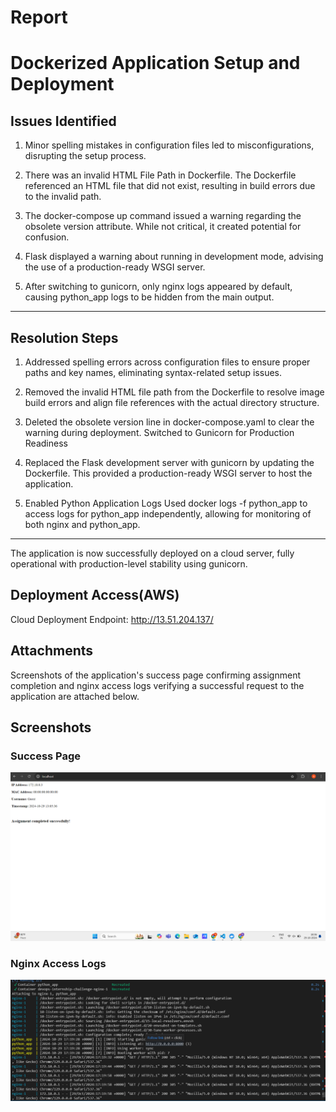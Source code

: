 # Report
# Dockerized Application Setup and Deployment
## Issues Identified

1. Minor spelling mistakes in configuration files led to misconfigurations, disrupting the setup process.

2. There was an invalid HTML File Path in Dockerfile. The Dockerfile referenced an HTML file that did not exist, resulting in build errors due to the invalid path.

3. The docker-compose up command issued a warning regarding the obsolete version attribute. While not critical, it created potential for confusion.

4. Flask displayed a warning about running in development mode, advising the use of a production-ready WSGI server.

5. After switching to gunicorn, only nginx logs appeared by default, causing python_app logs to be hidden from the main output.
---
## Resolution Steps

1. Addressed spelling errors across configuration files to ensure proper paths and key names, eliminating syntax-related setup issues.

2. Removed the invalid HTML file path from the Dockerfile to resolve image build errors and align file references with the actual directory structure.

3. Deleted the obsolete version line in docker-compose.yaml to clear the warning during deployment.
Switched to Gunicorn for Production Readiness

4. Replaced the Flask development server with gunicorn by updating the Dockerfile.
This provided a production-ready WSGI server to host the application.

5. Enabled Python Application Logs
Used docker logs -f python_app to access logs for python_app independently, allowing for monitoring of both nginx and python_app.
---
The application is now successfully deployed on a cloud server, fully operational with production-level stability using gunicorn.

## Deployment Access(AWS)
Cloud Deployment Endpoint: http://13.51.204.137/

## Attachments
Screenshots of the application's success page confirming assignment completion 
and nginx access logs verifying a successful request to the application 
are attached below.
## Screenshots

### Success Page
![Success Page](./Screenshot%202024-10-29%20183629.png)

### Nginx Access Logs
![Nginx Logs](./Screenshot%202024-10-29%20225027.png)


